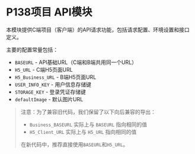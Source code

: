 # P138项目 API模块

本模块提供C端项目（客户端）的API请求功能，包括请求配置、环境设置和接口定义。



主要的配置常量包括：

- `BASEURL` - API基础URL（C端和B端共用同一个URL）
- `H5_URL` - C端H5页面URL
- `H5_Business_URL` - B端H5页面URL
- `USER_INFO_KEY` - 用户信息存储键
- `STORAGE_KEY` - 登录凭证存储键
- `defaultImage` - 默认图片URL

> 注意：为了兼容旧代码，我们保留了以下向后兼容的导出：
> - `Business_BASEURL` 实际上与 `BASEURL` 指向相同的值
> - `H5_Client_URL` 实际上与 `H5_URL` 指向相同的值
> 
> 在新代码中，推荐直接使用`BASEURL`和`H5_URL`。 